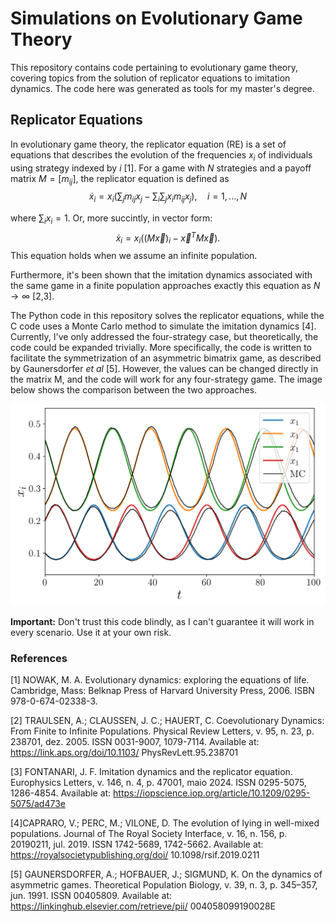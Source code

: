 # Simulations on Evolutionary Game Theory

This repository contains code pertaining to evolutionary game theory, covering topics from the solution of replicator equations to imitation dynamics. The code here was generated as tools for my master's degree. 

## Replicator Equations

In evolutionary game theory, the replicator equation (RE) is a set of equations that describes the evolution of the frequencies $x_i$​ of individuals using strategy indexed by $i$ [1]. For a game with $N$ strategies and a payoff matrix $M=[m_{ij​}]$, the replicator equation is defined as
$$	\dot x_i = x_i\left(\sum_{j}m_{ij} x_j-\sum_{i}\sum_{j}{x_i m_{ij} x_j}\right), \quad i = 1,..., N$$

where $\sum_i x_i = 1$. Or, more succintly, in vector form:
$$\dot{x}_i = x_i\left((M\vec{x})_i-\vec{x}^TM\vec{x}\right).$$
This equation holds when we assume an infinite population.

Furthermore, it's been shown that the imitation dynamics associated with the same game in a finite population approaches exactly this equation as $N\to\infty$ [2,3].

The Python code in this repository solves the replicator equations, while the C code uses a Monte Carlo method to simulate the imitation dynamics [4]. Currently, I've only addressed the four-strategy case, but theoretically, the code could be expanded trivially. More specifically, the code is written to facilitate the symmetrization of an asymmetric bimatrix game, as described by Gaunersdorfer _et al_ [5]. However, the values can be changed directly in the matrix M, and the code will work for any four-strategy game. The image below shows the comparison between the two approaches.

![Comparison between the RE solution and the Monte Carlo simulation](comparison.png  "Comparisson" )

**Important:** Don't trust this code blindly, as I can't guarantee it will work in every scenario. Use it at your own risk.

### References
[1] NOWAK, M. A. Evolutionary dynamics: exploring the equations of life. Cambridge, Mass: Belknap Press of Harvard University Press, 2006. ISBN 978-0-674-02338-3.

[2] TRAULSEN, A.; CLAUSSEN, J. C.; HAUERT, C. Coevolutionary Dynamics: From
Finite to Infinite Populations. Physical Review Letters, v. 95, n. 23, p. 238701,
dez. 2005. ISSN 0031-9007, 1079-7114. Available at: https://link.aps.org/doi/10.1103/
PhysRevLett.95.238701

[3] FONTANARI, J. F. Imitation dynamics and the replicator equation. Europhysics
Letters, v. 146, n. 4, p. 47001, maio 2024. ISSN 0295-5075, 1286-4854. Available at:
https://iopscience.iop.org/article/10.1209/0295-5075/ad473e

[4]CAPRARO, V.; PERC, M.; VILONE, D. The evolution of lying in well-mixed
populations. Journal of The Royal Society Interface, v. 16, n. 156, p. 20190211, jul.
2019. ISSN 1742-5689, 1742-5662. Available at: https://royalsocietypublishing.org/doi/
10.1098/rsif.2019.0211

[5] GAUNERSDORFER, A.; HOFBAUER, J.; SIGMUND, K. On the dynamics
of asymmetric games. Theoretical Population Biology, v. 39, n. 3, p. 345–357,
jun. 1991. ISSN 00405809. Available at: https://linkinghub.elsevier.com/retrieve/pii/
004058099190028E

